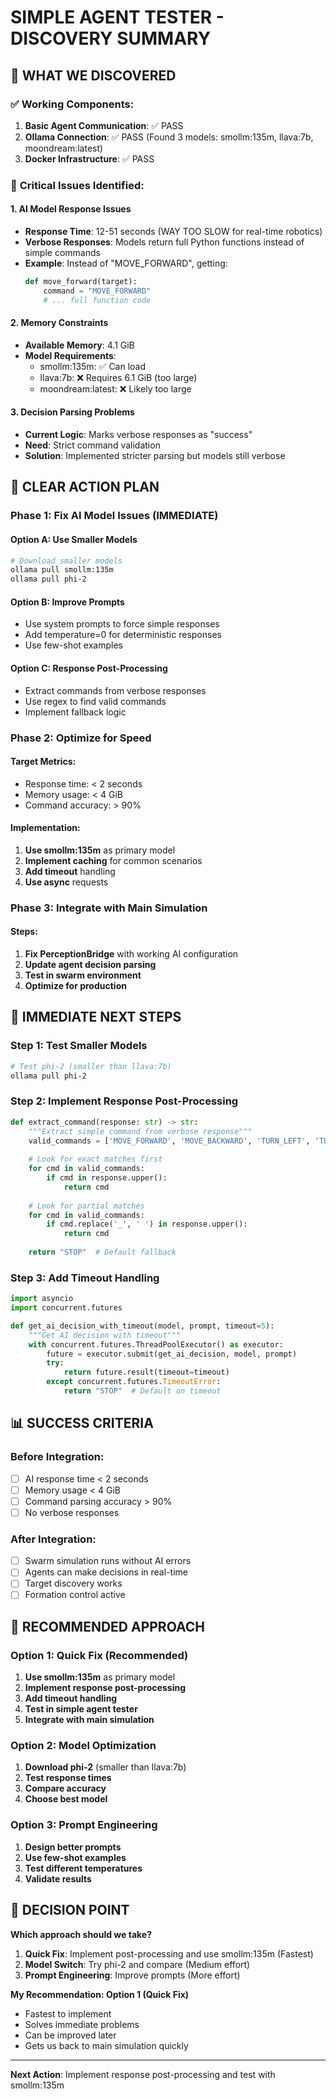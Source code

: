 # SIMPLE AGENT TESTER - DISCOVERY SUMMARY

## 🎯 **WHAT WE DISCOVERED**

### ✅ **Working Components:**
1. **Basic Agent Communication**: ✅ PASS
2. **Ollama Connection**: ✅ PASS (Found 3 models: smollm:135m, llava:7b, moondream:latest)
3. **Docker Infrastructure**: ✅ PASS

### 🔴 **Critical Issues Identified:**

#### **1. AI Model Response Issues**
- **Response Time**: 12-51 seconds (WAY TOO SLOW for real-time robotics)
- **Verbose Responses**: Models return full Python functions instead of simple commands
- **Example**: Instead of "MOVE_FORWARD", getting:
  ```python
  def move_forward(target):
      command = "MOVE_FORWARD"
      # ... full function code
  ```

#### **2. Memory Constraints**
- **Available Memory**: 4.1 GiB
- **Model Requirements**: 
  - smollm:135m: ✅ Can load
  - llava:7b: ❌ Requires 6.1 GiB (too large)
  - moondream:latest: ❌ Likely too large

#### **3. Decision Parsing Problems**
- **Current Logic**: Marks verbose responses as "success"
- **Need**: Strict command validation
- **Solution**: Implemented stricter parsing but models still verbose

## 🚀 **CLEAR ACTION PLAN**

### **Phase 1: Fix AI Model Issues (IMMEDIATE)**

#### **Option A: Use Smaller Models**
```bash
# Download smaller models
ollama pull smollm:135m
ollama pull phi-2
```

#### **Option B: Improve Prompts**
- Use system prompts to force simple responses
- Add temperature=0 for deterministic responses
- Use few-shot examples

#### **Option C: Response Post-Processing**
- Extract commands from verbose responses
- Use regex to find valid commands
- Implement fallback logic

### **Phase 2: Optimize for Speed**

#### **Target Metrics:**
- Response time: < 2 seconds
- Memory usage: < 4 GiB
- Command accuracy: > 90%

#### **Implementation:**
1. **Use smollm:135m** as primary model
2. **Implement caching** for common scenarios
3. **Add timeout** handling
4. **Use async** requests

### **Phase 3: Integrate with Main Simulation**

#### **Steps:**
1. **Fix PerceptionBridge** with working AI configuration
2. **Update agent decision parsing**
3. **Test in swarm environment**
4. **Optimize for production**

## 🎯 **IMMEDIATE NEXT STEPS**

### **Step 1: Test Smaller Models**
```bash
# Test phi-2 (smaller than llava:7b)
ollama pull phi-2
```

### **Step 2: Implement Response Post-Processing**
```python
def extract_command(response: str) -> str:
    """Extract simple command from verbose response"""
    valid_commands = ['MOVE_FORWARD', 'MOVE_BACKWARD', 'TURN_LEFT', 'TURN_RIGHT', 'STOP', 'SEARCH']
    
    # Look for exact matches first
    for cmd in valid_commands:
        if cmd in response.upper():
            return cmd
    
    # Look for partial matches
    for cmd in valid_commands:
        if cmd.replace('_', ' ') in response.upper():
            return cmd
    
    return "STOP"  # Default fallback
```

### **Step 3: Add Timeout Handling**
```python
import asyncio
import concurrent.futures

def get_ai_decision_with_timeout(model, prompt, timeout=5):
    """Get AI decision with timeout"""
    with concurrent.futures.ThreadPoolExecutor() as executor:
        future = executor.submit(get_ai_decision, model, prompt)
        try:
            return future.result(timeout=timeout)
        except concurrent.futures.TimeoutError:
            return "STOP"  # Default on timeout
```

## 📊 **SUCCESS CRITERIA**

### **Before Integration:**
- [ ] AI response time < 2 seconds
- [ ] Memory usage < 4 GiB
- [ ] Command parsing accuracy > 90%
- [ ] No verbose responses

### **After Integration:**
- [ ] Swarm simulation runs without AI errors
- [ ] Agents can make decisions in real-time
- [ ] Target discovery works
- [ ] Formation control active

## 🔧 **RECOMMENDED APPROACH**

### **Option 1: Quick Fix (Recommended)**
1. **Use smollm:135m** as primary model
2. **Implement response post-processing**
3. **Add timeout handling**
4. **Test in simple agent tester**
5. **Integrate with main simulation**

### **Option 2: Model Optimization**
1. **Download phi-2** (smaller than llava:7b)
2. **Test response times**
3. **Compare accuracy**
4. **Choose best model**

### **Option 3: Prompt Engineering**
1. **Design better prompts**
2. **Use few-shot examples**
3. **Test different temperatures**
4. **Validate results**

## 🎯 **DECISION POINT**

**Which approach should we take?**

1. **Quick Fix**: Implement post-processing and use smollm:135m (Fastest)
2. **Model Switch**: Try phi-2 and compare (Medium effort)
3. **Prompt Engineering**: Improve prompts (More effort)

**My Recommendation: Option 1 (Quick Fix)**
- Fastest to implement
- Solves immediate problems
- Can be improved later
- Gets us back to main simulation quickly

---

**Next Action**: Implement response post-processing and test with smollm:135m 